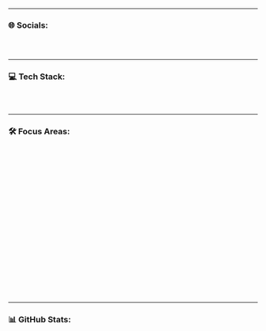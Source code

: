 <!-- README.md - Fully Animated GitHub Profile Page with Typing and Scroll Animations -->

<!-- Typing Effect JS -->
<script src="https://cdn.jsdelivr.net/npm/typed.js@2.0.12"></script>
<!-- Scroll Reveal Animations -->
<script src="https://unpkg.com/scrollreveal"></script>

<style>
  .badge-container img {
    margin: 5px;
    transition: transform 0.3s ease;
  }
  .badge-container img:hover {
    transform: scale(1.1);
  }
  .fade-section {
    opacity: 0;
    transform: translateY(20px);
  }
</style>

<h1 align="center">
  <span id="typed-text"></span>
</h1>

<p align="center" class="fade-section">
🚀 I'm passionate about AI, embedded systems, and building smart projects using code and electronics.
</p>

---

### 🌐 Socials:
<p class="badge-container fade-section">
  <a href="https://linkedin.com/in/senin-linkin">
    <img src="https://img.shields.io/badge/LinkedIn-blue?style=for-the-badge&logo=linkedin&logoColor=white" />
  </a>
  <a href="https://discordapp.com/users/senin-idin">
    <img src="https://img.shields.io/badge/Discord-5865F2?style=for-the-badge&logo=discord&logoColor=white" />
  </a>
  <a href="https://huggingface.co/serhatcarpaz">
    <img src="https://img.shields.io/badge/HuggingFace-FF6F00?style=for-the-badge&logo=huggingface&logoColor=white" />
  </a>
</p>

---

### 💻 Tech Stack:
<p class="badge-container fade-section">
  <img src="https://img.shields.io/badge/Python-3776AB?style=for-the-badge&logo=python&logoColor=white" />
  <img src="https://img.shields.io/badge/C-00599C?style=for-the-badge&logo=c&logoColor=white" />
  <img src="https://img.shields.io/badge/C++-00599C?style=for-the-badge&logo=cplusplus&logoColor=white" />
  <img src="https://img.shields.io/badge/SQL-336791?style=for-the-badge&logo=postgresql&logoColor=white" />
  <img src="https://img.shields.io/badge/HTML-E34F26?style=for-the-badge&logo=html5&logoColor=white" />
  <img src="https://img.shields.io/badge/CSS-1572B6?style=for-the-badge&logo=css3&logoColor=white" />
  <img src="https://img.shields.io/badge/JavaScript-F7DF1E?style=for-the-badge&logo=javascript&logoColor=black" />
  <img src="https://img.shields.io/badge/Node.js-339933?style=for-the-badge&logo=node.js&logoColor=white" />
  <img src="https://img.shields.io/badge/Electron-47848F?style=for-the-badge&logo=electron&logoColor=white" />
  <img src="https://img.shields.io/badge/Flutter-02569B?style=for-the-badge&logo=flutter&logoColor=white" />
  <img src="https://img.shields.io/badge/Arduino-00979D?style=for-the-badge&logo=arduino&logoColor=white" />
  <img src="https://img.shields.io/badge/PyTorch-EE4C2C?style=for-the-badge&logo=pytorch&logoColor=white" />
  <img src="https://img.shields.io/badge/TensorFlow-FF6F00?style=for-the-badge&logo=tensorflow&logoColor=white" />
  <img src="https://img.shields.io/badge/Scikit--Learn-F7931E?style=for-the-badge&logo=scikit-learn&logoColor=white" />
  <img src="https://img.shields.io/badge/HuggingFace-FFD21F?style=for-the-badge&logo=huggingface&logoColor=black" />
</p>

---

### 🛠 Focus Areas:
<ul class="fade-section">
  <li>🧠 <b>Artificial Intelligence (AI)</b> – From foundations to advanced applications</li>
  <li>📊 <b>Machine Learning</b> – Supervised, unsupervised, and ensemble methods</li>
  <li>🤖 <b>Deep Learning</b> – CNNs, RNNs, GANs, and large-scale model training</li>
  <li>🎨 <b>Generative Models</b> – GANs, VAEs, diffusion models, and creative AI</li>
  <li>👁️ <b>Vision Transformers (ViT)</b> – Cutting-edge computer vision architectures</li>
  <li>📚 <b>Natural Language Processing (NLP)</b> – LLMs, text generation, sentiment analysis</li>
  <li>🕹️ <b>Reinforcement Learning</b> – Decision-making agents, OpenAI Gym, and real-world control systems</li>
  <li>🔐 <b>Cybersecurity</b> – Ethical hacking, penetration testing, and AI-based threat detection</li>
  <li>⚛️ <b>Quantum Physics & Computing</b> – Quantum algorithms, Qiskit, and the intersection of AI & quantum theory</li>
</ul>

---

### 📊 GitHub Stats:
<div align="center" class="fade-section">
  <img src="https://github-readme-stats.vercel.app/api?username=serhat-carpaz&show_icons=true&theme=tokyonight" width="48%" />
  <img src="https://github-readme-streak-stats.herokuapp.com/?user=serhat-carpaz&theme=tokyonight" width="48%" />
</div>

<script>
  // Typing animation
  var typed = new Typed("#typed-text", {
    strings: ["Hi 👋, I'm Serhat Çarpaz"],
    typeSpeed: 50,
    showCursor: true
  });

  // Scroll animation
  ScrollReveal().reveal('.fade-section', {
    distance: '40px',
    duration: 800,
    easing: 'ease-out',
    origin: 'bottom',
    interval: 100
  });
</script>
